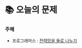  # 📚 오늘의 문제

### 주혜
- 프로그래머스 : [전력망을 둘로 나누기](https://school.programmers.co.kr/learn/courses/30/lessons/86971)

